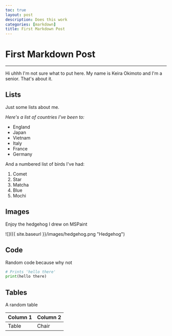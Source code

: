 ```yaml
---
toc: true
layout: post
description: Does this work
categories: [markdown]
title: First Markdown Post
---
```

# First Markdown Post
---
Hi uhhh I'm not sure what to put here. My name is Keira Okimoto and I'm a senior. That's about it.
## Lists
Just some lists about me.

*Here's a list of countries I've been to:*

- England
- Japan
- Vietnam
- Italy
- France
- Germany

And a numbered list of birds I've had:

1. Comet
1. Star
1. Matcha
1. Blue
1. Mochi

## Images
Enjoy the hedgehog I drew on MSPaint

![]({{ site.baseurl }}/images/hedgehog.png "Hedgehog")

## Code

Random code because why not

```python
# Prints 'hello there'
print(hello there)
```

## Tables
A random table

| Column 1 | Column 2 |
|-|-|
| Table | Chair |
